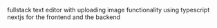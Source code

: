 fullstack text editor with uploading image functionality using typescript nextjs for the frontend and the backend
